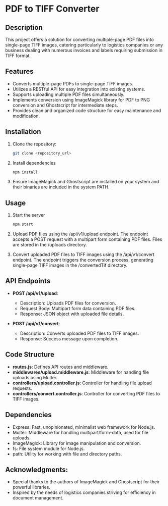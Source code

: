 ﻿# PDF to TIFF Converter

## Description

This project offers a solution for converting multiple-page PDF files into single-page TIFF images, catering particularly to logistics companies or any business dealing with numerous invoices and labels requiring submission in TIFF format.

## Features

- Converts multiple-page PDFs to single-page TIFF images.
- Utilizes a RESTful API for easy integration into existing systems.
- Supports uploading multiple PDF files simultaneously.
- Implements conversion using ImageMagick library for PDF to PNG conversion and Ghostscript for intermediate steps.
- Provides clean and organized code structure for easy maintenance and modification.

## Installation

1. Clone the repository:
    ```bash
    git clone <repository_url>

2. Install dependencies
    ```bash
    npm install

3. Ensure ImageMagick and Ghostscript are installed on your system and their binaries are included in the system PATH.


## Usage

1. Start the server
    ```bash
    npm start

2. Upload PDF files using the /api/v1/upload endpoint. The endpoint accepts a POST request with a multipart form containing PDF files. Files are stored in the /uploads directory.

3. Convert uploaded PDF files to TIFF images using the /api/v1/convert endpoint. The endpoint triggers the conversion process, generating single-page TIFF images in the /convertedTif directory.


## API Endpoints

- **POST /api/v1/upload**:
    - Description: Uploads PDF files for conversion.
    - Request Body: Multipart form data containing PDF files.
    - Response: JSON object with uploaded file details.

- **POST /api/v1/convert**:
    - Description: Converts uploaded PDF files to TIFF images.
    - Response: Success message upon completion.

## Code Structure

- **routes.js**: Defines API routes and middleware.
- **middlewares/upload.middleware.js**: Middleware for handling file uploads using Multer.
- **controllers/upload.controller.js**: Controller for handling file upload requests.
- **controllers/convert.controller.js**: Controller for converting PDF files to TIFF images.


## Dependencies

- Express: Fast, unopinionated, minimalist web framework for Node.js.
- Multer: Middleware for handling multipart/form-data, used for file uploads.
- ImageMagick: Library for image manipulation and conversion.
- fs: File system module for Node.js.
- path: Utility for working with file and directory paths.


## Acknowledgments:

- Special thanks to the authors of ImageMagick and Ghostscript for their powerful libraries.
- Inspired by the needs of logistics companies striving for efficiency in document management.
